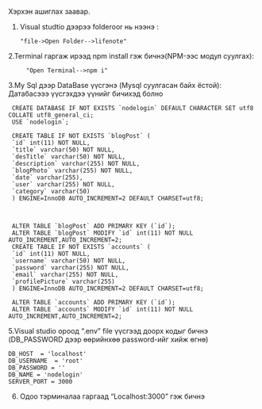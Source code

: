 Хэрхэн ашиглах заавар.

  1. Visual studtio дээрээ folderoor нь нээнэ :

         "file->Open Folder-->lifenote"
  
  2.Terminal гаргаж ирээд npm install гэж бичнэ(NPM-ээс модул суулгах):
   
         "Open Terminal-->npm i"
  
  3.My Sql дээр DataBase үүсгэнэ (Mysql суулгасан байх ёстой):
      Датабасэээ үүсгэхдээ үүнийг бичихэд болно


     CREATE DATABASE IF NOT EXISTS `nodelogin` DEFAULT CHARACTER SET utf8 COLLATE utf8_general_ci;
     USE `nodelogin`;

     CREATE TABLE IF NOT EXISTS `blogPost` (
     `id` int(11) NOT NULL,
     `title` varchar(50) NOT NULL,
     `desTitle` varchar(50) NOT NULL,
     `description` varchar(255) NOT NULL,
     `blogPhoto` varchar(255) NOT NULL,
     `date` varchar(255),
     `user` varchar(255) NOT NULL,
     `category` varchar(50)
     ) ENGINE=InnoDB AUTO_INCREMENT=2 DEFAULT CHARSET=utf8;



     ALTER TABLE `blogPost` ADD PRIMARY KEY (`id`);
     ALTER TABLE `blogPost` MODIFY `id` int(11) NOT NULL AUTO_INCREMENT,AUTO_INCREMENT=2;
     CREATE TABLE IF NOT EXISTS `accounts` (
     `id` int(11) NOT NULL,
     `username` varchar(50) NOT NULL,
     `password` varchar(255) NOT NULL,
     `email` varchar(255) NOT NULL,
     `profilePicture` varchar(255)
     ) ENGINE=InnoDB AUTO_INCREMENT=2 DEFAULT CHARSET=utf8;

     ALTER TABLE `accounts` ADD PRIMARY KEY (`id`);
     ALTER TABLE `accounts` MODIFY `id` int(11) NOT NULL AUTO_INCREMENT,AUTO_INCREMENT=2;    



5.Visual studio ороод “.env” file үүсгээд доорх кодыг бичнэ (DB_PASSWORD дээр өөрийнхөө password-ийг хийж өгнө)
  
    DB_HOST  = 'localhost'
    DB_USERNAME  = 'root'
    DB_PASSWORD = ''
    DB_NAME = 'nodelogin'
    SERVER_PORT = 3000
    
    
 6. Одоо тэрминалаа гаргаад “Localhost:3000” гэж бичнэ











